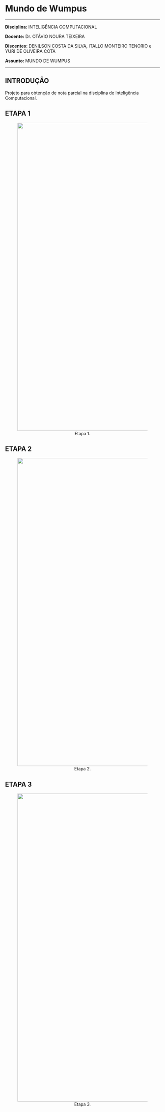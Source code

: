 # **Mundo de Wumpus**

---

**Disciplina:** INTELIGÊNCIA COMPUTACIONAL

**Docente:** Dr. OTÁVIO NOURA TEIXEIRA

**Discentes:** DENILSON COSTA DA SILVA, ITALLO MONTEIRO TENORIO e YURI DE OLIVEIRA COTA

**Assunto:** MUNDO DE WUMPUS

---

## **INTRODUÇÃO**

Projeto para obtenção de nota parcial na disciplina de Inteligência Computacional.

## **ETAPA 1**

<figure>
<center>
<img src='https://drive.google.com/uc?export=view&id=1lkwk72OaNdnkYdiHDC1K3PTNcsktZ-GC' width="1000" />
<figcaption>Etapa 1.</figcaption></center>
</figure>

## **ETAPA 2**

<figure>
<center>
<img src='https://drive.google.com/uc?export=view&id=1EoFJfMuvUNYNsFybpXBKaqlrBpadyyxQ' width="1000"  />
<figcaption>Etapa 2.</figcaption></center>
</figure>

## **ETAPA 3**

<figure>
<center>
<img src='https://drive.google.com/uc?export=view&id=1ybYqtU11zi7dvnTamWZaMzvdA9hh9MWa' width="1000"  />
<figcaption>Etapa 3.</figcaption></center>
</figure>
